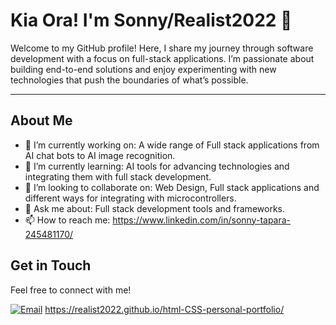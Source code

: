 # Kia Ora! I'm Sonny/Realist2022 👋

Welcome to my GitHub profile! Here, I share my journey through software development with a focus on full-stack applications. I’m passionate about building end-to-end solutions and enjoy experimenting with new technologies that push the boundaries of what’s possible.

---

## About Me

- 🔭 I’m currently working on: A wide range of Full stack applications from AI chat bots to AI image recognition.
- 🌱 I’m currently learning: AI tools for advancing technologies and integrating them with full stack development.
- 🤝 I’m looking to collaborate on: Web Design, Full stack applications and different ways for integrating with microcontrollers.
- 💬 Ask me about: Full stack development tools and frameworks.
- 📫 How to reach me: https://www.linkedin.com/in/sonny-tapara-245481170/


## Get in Touch

Feel free to connect with me!

[![Email](https://img.shields.io/badge/Email-D14836?style=for-the-badge&logo=gmail&logoColor=white)](mailto:[logifixit@gmail.com])
https://realist2022.github.io/html-CSS-personal-portfolio/
